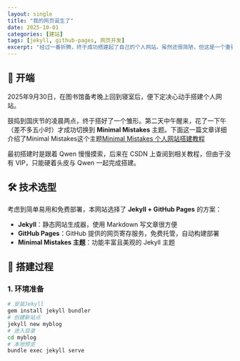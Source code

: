 ```yaml
---
layout: single
title: "我的网页诞生了"
date: 2025-10-01
categories: [建站]
tags: [jekyll, github-pages, 网页开发]
excerpt: "经过一番折腾，终于成功搭建起了自己的个人网站。虽然还很简陋，但这是一个重要的开始。"
---
```


## 🚀 开端

2025年9月30日，在图书馆备考晚上回到寝室后，便下定决心动手搭建个人网站。

鼓捣到国庆节的凌晨两点，终于搭好了一个雏形。第二天中午醒来，花了一下午（差不多五小时）才成功切换到 **Minimal Mistakes** 主题。下面这一篇文章详细介绍了Minimal Mistakes这个主题[Minimal Mistakes 个人网站搭建教程](https://blog.csdn.net/gitblog_01093/article/details/148392401)

最初搭建时是跟着 Qwen 慢慢摸索，后来在 CSDN 上查阅到相关教程，但由于没有 VIP，只能硬着头皮与 Qwen 一起完成搭建。

## 🛠️ 技术选型

考虑到简单易用和免费部署，本网站选择了 **Jekyll + GitHub Pages** 的方案：

- **Jekyll**：静态网站生成器，使用 Markdown 写文章很方便
- **GitHub Pages**：GitHub 提供的网页寄存服务，免费托管，自动构建部署  
- **Minimal Mistakes 主题**：功能丰富且美观的 Jekyll 主题

## 📝 搭建过程

### 1. 环境准备

```bash
# 安装Jekyll
gem install jekyll bundler        
# 创建新站点
jekyll new myblog                 
# 进入目录
cd myblog                         
# 本地预览
bundle exec jekyll serve          
```